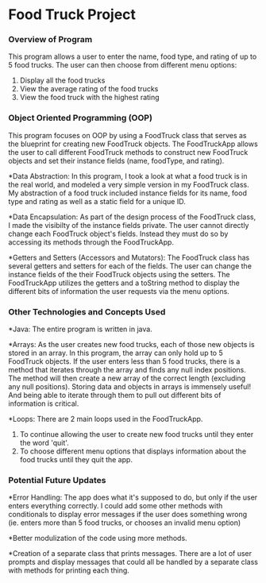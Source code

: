 # Food Truck Project
### Overview of Program
This program allows a user to enter the name, food type, and rating of up to 5 food trucks.
The user can then choose from different menu options:
1. Display all the food trucks
2. View the average rating of the food trucks
3. View the food truck with the highest rating

### Object Oriented Programming (OOP)
This program focuses on OOP by using a FoodTruck class that serves as the blueprint for creating new FoodTruck objects.
The FoodTruckApp allows the user to call different FoodTruck methods to construct new FoodTruck objects and set their instance fields (name, foodType, and rating).

*Data Abstraction:
In this program, I took a look at what a food truck is in the real world, and modeled a very simple version in my FoodTruck class.
My abstraction of a food truck included instance fields for its name, food type and rating as well as a static field for a unique ID.

*Data Encapsulation:
As part of the design process of the FoodTruck class, I made the visibilty of the instance fields private.
The user cannot directly change each FoodTruck object's fields. Instead they must do so by accessing its methods through the FoodTruckApp.

*Getters and Setters (Accessors and Mutators):
The FoodTruck class has several getters and setters for each of the fields.
The user can change the instance fields of the their FoodTruck objects using the setters.
The FoodTruckApp utilizes the getters and a toString method to display the different bits of information the user requests via the menu options.

### Other Technologies and Concepts Used
*Java: The entire program is written in java.

*Arrays: As the user creates new food trucks, each of those new objects is stored in an array.
In this program, the array can only hold up to 5 FoodTruck objects.
If the user enters less than 5 food trucks, there is a method that iterates through the array and finds any null index positions.
The method will then create a new array of the correct length (excluding any null positions).
Storing data and objects in arrays is immensely useful! And being able to iterate through them to pull out different bits of information is critical.

*Loops: There are 2 main loops used in the FoodTruckApp.
1. To continue allowing the user to create new food trucks until they enter the word 'quit'.
2. To choose different menu options that displays information about the food trucks until they quit the app.

### Potential Future Updates
*Error Handling: The app does what it's supposed to do, but only if the user enters everything correctly.
I could add some other methods with conditionals to display error messages if the user does something wrong (ie. enters more than 5 food trucks, or chooses an invalid menu option)

*Better modulization of the code using more methods.

*Creation of a separate class that prints messages.
There are a lot of user prompts and display messages that could all be handled by a separate class with methods for printing each thing.
